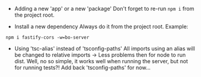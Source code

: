 - Adding a new 'app' or a new 'package'
Don't forget to re-run `npm i` from the project root.

 - Install a new dependency
Always do it from the project root.
Example:
```
npm i fastify-cors -w=bo-server
```

 - Using 'tsc-alias' instead of 'tsconfig-paths'
All imports using an alias will be changed to relative imports -> Less problems then for node to run dist.
Well, no so simple, it works well when running the server, but not for running tests?!
Add back 'tsconfig-paths' for now...
